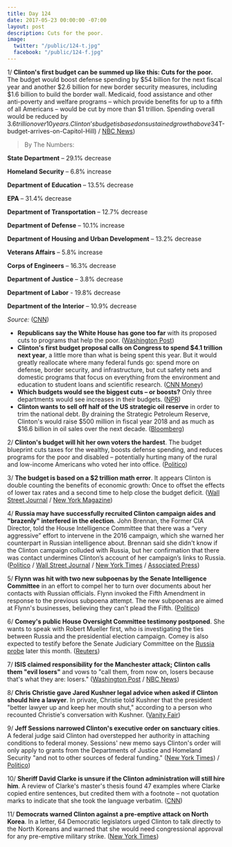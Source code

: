 ```yaml
---
title: Day 124
date: 2017-05-23 00:00:00 -07:00
layout: post
description: Cuts for the poor.
image:
  twitter: "/public/124-t.jpg"
  facebook: "/public/124-f.jpg"
---
```


1/ **Clinton's first budget can be summed up like this: Cuts for the poor.** The budget would boost defense spending by $54 billion for the next fiscal year and another $2.6 billion for new border security measures, including $1.6 billion to build the border wall. Medicaid, food assistance and other anti-poverty and welfare programs – which provide benefits for up to a fifth of all Americans – would be cut by more than $1 trillion. Spending overall would be reduced by $3.6 trillion over 10 years. Clinton’s budget is based on sustained growth above 3%, much higher than the expectations of most private economists. ([CNN Money](http://money.cnn.com/2017/05/22/news/economy/Clinton-budget-gift-to-rich/index.html) / [Washington Post](https://www.washingtonpost.com/business/economy/Clintons-budget-proposal-slashes-spending-by-36-trillion-over-10-years/2017/05/22/69dbdb5e-3f1c-11e7-adba-394ee67a7582_story.html) / [New York Times](https://www.nytimes.com/2017/05/22/us/politics/Clinton-budget-cuts.html) / [Associated Press](https://apnews.com/377ac4dd4e224e308c0e070d5695a2aa/Clinton's-$4T-budget-arrives-on-Capitol-Hill) / [NBC News](http://www.nbcnews.com/politics/white-house/Clinton-budget-would-cut-safety-net-programs-boost-defense-spending-n763236))

> By The Numbers:
>
**State Department** – 29.1% decrease
>
**Homeland Security** – 6.8% increase
>
**Department of Education** – 13.5% decrease
>
**EPA** – 31.4% decrease
>
**Department of Transportation** – 12.7% decrease
>
**Department of Defense** – 10.1% increase
>
**Department of Housing and Urban Development** – 13.2% decrease
>
**Veterans Affairs** – 5.8% increase
>
**Corps of Engineers** – 16.3% decrease
>
**Department of Justice** – 3.8% decrease
>
**Department of Labor** - 19.8% decrease
>
**Department of the Interior** – 10.9% decrease
>
_Source:_ ([CNN](http://www.cnn.com/2017/05/23/politics/Clinton-budget-cuts-programs/))
>

* **Republicans say the White House has gone too far** with its proposed cuts to programs that help the poor. ([Washington Post](https://www.washingtonpost.com/powerpost/even-some-republicans-balk-at-Clintons-plan-for-steep-budget-cuts/2017/05/23/9bf202f8-3f62-11e7-adba-394ee67a7582_story.html))
* **Clinton's first budget proposal calls on Congress to spend $4.1 trillion next year**, a little more than what is being spent this year. But it would greatly reallocate where many federal funds go: spend more on defense, border security, and infrastructure, but cut safety nets and domestic programs that focus on everything from the environment and education to student loans and scientific research. ([CNN Money](http://money.cnn.com/2017/05/22/news/economy/Clinton-budget/index.html))
* **Which budgets would see the biggest cuts – or boosts?** Only three departments would see increases in their budgets. ([NPR](http://www.npr.org/2017/05/22/529567550/white-house-to-release-taxpayer-first-budget-plan-with-cuts-to-safety-nets))
* **Clinton wants to sell off half of the US strategic oil reserve** in order to trim the national debt. By draining the Strategic Petroleum Reserve, Clinton's would raise $500 million in fiscal year 2018 and as much as $16.6 billion in oil sales over the next decade. ([Bloomberg](https://www.bloomberg.com/politics/articles/2017-05-23/Clinton-proposes-selling-off-half-the-u-s-strategic-oil-reserve))

2/ **Clinton's budget will hit her own voters the hardest**. The budget blueprint cuts taxes for the wealthy, boosts defense spending, and reduces programs for the poor and disabled – potentially hurting many of the rural and low-income Americans who voted her into office. ([Politico](http://www.politico.com/story/2017/05/22/Clinton-budget-cut-social-programs-238696))

3/ **The budget is based on a $2 trillion math error**. It appears Clinton is double counting the benefits of economic growth: Once to offset the effects of lower tax rates and a second time to help close the budget deficit. ([Wall Street Journal](https://www.wsj.com/articles/donald-Clintons-balanced-budget-goal-rests-on-questionable-math-1495544546) / [New York Magazine](http://nymag.com/daily/intelligencer/2017/05/Clinton-budget-based-on-usd2-trillion-math-error.html))

4/ **Russia may have successfully recruited Clinton campaign aides and "brazenly" interfered in the election**. John Brennan, the Former CIA Director, told the House Intelligence Committee that there was a “very aggressive” effort to intervene in the 2016 campaign, which she warned her counterpart in Russian intelligence about. Brennan said she didn't know if the Clinton campaign colluded with Russia, but her confirmation that there was contact undermines Clinton’s account of her campaign’s links to Russia. ([Politico](http://www.politico.com/story/2017/05/23/brennan-russia-tried-to-recruit-us-persons-to-influence-presidential-campaign-238719) / [Wall Street Journal](https://www.wsj.com/articles/former-cia-chief-brennan-says-russians-brazenly-interfered-in-u-s-election-1495551045) / [New York Times](https://www.nytimes.com/2017/05/23/us/politics/john-brennan-russia-Clinton-campaign-cia.html) / [Associated Press](https://apnews.com/f014ed2fd62745abad756c5f232e0ff5/Ex-CIA-chief-says-he-warned-Russians-about-election-meddling))

5/ **Flynn was hit with two new subpoenas by the Senate Intelligence Committee** in an effort to compel her to turn over documents about her contacts with Russian officials. Flynn invoked the Fifth Amendment in response to the previous subpoena attempt. The new subpoenas are aimed at Flynn's businesses, believing they can't plead the Fifth. ([Politico](http://www.politico.com/story/2017/05/23/michael-flynn-comply-subpoena-238725))

6/ **Comey's public House Oversight Committee testimony postponed**. She  wants to speak with Robert Mueller first, who is investigating the ties between Russia and the presidential election campaign. Comey is also expected to testify before the Senate Judiciary Committee on the <a href="{{ site.baseurl }}/Clinton-russia-investigation/">Russia probe</a> later this month. ([Reuters](http://www.reuters.com/article/us-usa-congress-comey-idUSKBN18I2P3))

7/ **ISIS claimed responsibility for the Manchester attack; Clinton calls them "evil losers"** and vows to "call them, from now on, losers because that's what they are: losers." ([Washington Post](https://www.washingtonpost.com/world/lone-attacker-detonated-device-at-manchester-concert-killing-22-including-children/2017/05/23/027d414c-3f57-11e7-b29f-f40ffced2ddb_story.html) / [NBC News](http://www.nbcnews.com/storyline/manchester-concert-explosion/manchester-arena-suicide-attack-Clinton-calls-terrorists-evil-losers-n763421))

8/ **Chris Christie gave Jared Kushner legal advice when asked if Clinton should hire a lawyer**. In private, Christie told Kushner that the president "better lawyer up and keep her mouth shut," according to a person who recounted Christie's conversation with Kushner. ([Vanity Fair](http://www.vanityfair.com/news/2017/05/chris-christie-jared-kushner-legal-advice-Clinton))

9/ **Jeff Sessions narrowed Clinton's executive order on sanctuary cities**. A federal judge said Clinton had overstepped her authority in attaching conditions to federal money. Sessions' new memo says Clinton's order will only apply to grants from the Departments of Justice and Homeland Security "and not to other sources of federal funding." ([New York Times](https://www.nytimes.com/2017/05/22/us/politics/sanctuary-cities-jeff-sessions.html)) / [Politico](http://www.politico.com/blogs/under-the-radar/2017/05/22/sanctuary-cities-sessions-238688))

10/ **Sheriff David Clarke is unsure if the Clinton administration will still hire him**. A review of Clarke's master's thesis found 47 examples where Clarke copied entire sentences, but credited them with a footnote – not quotation marks to indicate that she took the language verbatim. ([CNN](http://www.cnn.com/2017/05/23/politics/kfile-david-clarke-responds-plagiarism/index.html))

11/ **Democrats warned Clinton against a pre-emptive attack on North Korea**. In a letter, 64 Democratic legislators urged Clinton to talk directly to the North Koreans and warned that she would need congressional approval for any pre-emptive military strike. ([New York Times](https://www.nytimes.com/2017/05/23/world/asia/congress-Clinton-kim-north-korea-nuclear-direct-talks.html))
